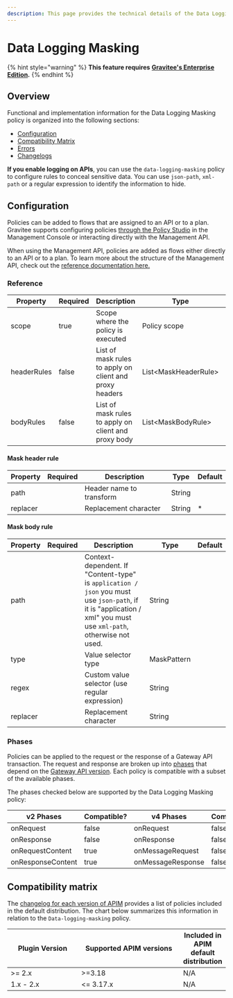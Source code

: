 ```yaml
---
description: This page provides the technical details of the Data Logging Masking policy
---
```


# Data Logging Masking

{% hint style="warning" %}
**This feature requires** [**Gravitee's Enterprise Edition**](../../overview/introduction-to-gravitee-api-management-apim/ee-vs-oss.md)**.**
{% endhint %}

## Overview

Functional and implementation information for the Data Logging Masking policy is organized into the following sections:

* [Configuration](template-policy-rework-structure-7.md#configuration)
* [Compatibility Matrix](template-policy-rework-structure-7.md#compatibility-matrix)
* [Errors](template-policy-rework-structure-7.md#errors)
* [Changelogs](template-policy-rework-structure-7.md#changelogs)

**If you enable logging on APIs**, you can use the `data-logging-masking` policy to configure rules to conceal sensitive data. You can use `json-path`, `xml-path` or a regular expression to identify the information to hide.

## Configuration

Policies can be added to flows that are assigned to an API or to a plan. Gravitee supports configuring policies [through the Policy Studio](../../guides/policy-design/) in the Management Console or interacting directly with the Management API.

When using the Management API, policies are added as flows either directly to an API or to a plan. To learn more about the structure of the Management API, check out the [reference documentation here.](../management-api-reference/)

### Reference

<table><thead><tr><th>Property</th><th data-type="checkbox">Required</th><th>Description</th><th>Type</th><th>Default</th></tr></thead><tbody><tr><td>scope</td><td>true</td><td>Scope where the policy is executed</td><td>Policy scope</td><td>REQUEST_CONTENT</td></tr><tr><td>headerRules</td><td>false</td><td>List of mask rules to apply on client and proxy headers</td><td>List&#x3C;MaskHeaderRule></td><td></td></tr><tr><td>bodyRules</td><td>false</td><td>List of mask rules to apply on client and proxy body</td><td>List&#x3C;MaskBodyRule></td><td></td></tr></tbody></table>

#### Mask header rule

| Property | Required | Description              | Type   | Default |
| -------- | -------- | ------------------------ | ------ | ------- |
| path     |          | Header name to transform | String |         |
| replacer |          | Replacement character    | String | \*      |

#### Mask body rule

| Property | Required | Description                                                                                                                                                      | Type        | Default |
| -------- | -------- | ---------------------------------------------------------------------------------------------------------------------------------------------------------------- | ----------- | ------- |
| path     |          | Context-dependent. If "Content-type" is `application / json` you must use `json-path`, if it is "application / xml" you must use `xml-path`, otherwise not used. | String      |         |
| type     |          | Value selector type                                                                                                                                              | MaskPattern |         |
| regex    |          | Custom value selector (use regular expression)                                                                                                                   | String      |         |
| replacer |          | Replacement character                                                                                                                                            | String      |         |

### Phases

Policies can be applied to the request or the response of a Gateway API transaction. The request and response are broken up into [phases](broken-reference) that depend on the [Gateway API version](../../overview/gravitee-api-definitions-and-execution-engines.md). Each policy is compatible with a subset of the available phases.

The phases checked below are supported by the Data Logging Masking policy:

<table data-full-width="false"><thead><tr><th width="202">v2 Phases</th><th width="139" data-type="checkbox">Compatible?</th><th width="198">v4 Phases</th><th data-type="checkbox">Compatible?</th></tr></thead><tbody><tr><td>onRequest</td><td>false</td><td>onRequest</td><td>false</td></tr><tr><td>onResponse</td><td>false</td><td>onResponse</td><td>false</td></tr><tr><td>onRequestContent</td><td>true</td><td>onMessageRequest</td><td>false</td></tr><tr><td>onResponseContent</td><td>true</td><td>onMessageResponse</td><td>false</td></tr></tbody></table>

## Compatibility matrix

The [changelog for each version of APIM](../../releases-and-changelog/changelog/) provides a list of policies included in the default distribution. The chart below summarizes this information in relation to the `Data-logging-masking` policy.

<table data-full-width="false"><thead><tr><th width="161.33333333333331">Plugin Version</th><th width="242">Supported APIM versions</th><th>Included in APIM default distribution</th></tr></thead><tbody><tr><td>>= 2.x</td><td>>=3.18</td><td>N/A</td></tr><tr><td>1.x - 2.x</td><td>&#x3C;= 3.17.x</td><td>N/A</td></tr></tbody></table>

